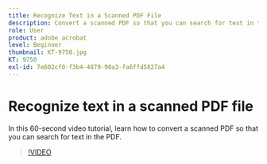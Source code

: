 ```yaml
---
title: Recognize Text in a Scanned PDF File
description: Convert a scanned PDF so that you can search for text in the PDF
role: User
product: adobe acrobat
level: Beginner
thumbnail: KT-9750.jpg
KT: 9750
exl-id: 7e602cf0-f3b4-4879-90a3-fa6ffd5827a4
---
```

# Recognize text in a scanned PDF file

In this 60-second video tutorial, learn how to convert a scanned PDF so that you can search for text in the PDF.

>[!VIDEO](https://video.tv.adobe.com/v/340081?hidetitle=true)
